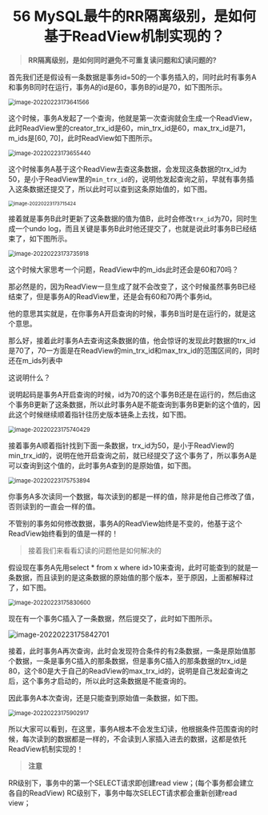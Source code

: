 <h1 align="center">56 MySQL最牛的RR隔离级别，是如何基于ReadView机制实现的？</h1>



> **RR隔离级别，是如何同时避免不可重复读问题和幻读问题的?**

首先我们还是假设有一条数据是事务id=50的一个事务插入的，同时此时有事务A和事务B同时在运行，事务A的id是60，事务B的id是70，如下图所示。

<img src="https://studyimages.oss-cn-beijing.aliyuncs.com/img/mysql/34-63/202210201140078.png" alt="image-20220223173641566" style="zoom:80%;" />

这个时候，事务A发起了一个查询，他就是第一次查询就会生成一个ReadView，此时ReadView里的creator_trx_id是60，min_trx_id是60，max_trx_id是71，m_ids是[60, 70]，此时ReadView如下图所示。

<img src="https://studyimages.oss-cn-beijing.aliyuncs.com/img/mysql/34-63/202210201140079.png" alt="image-20220223173655440" style="zoom:80%;" />

这个时候事务A基于这个ReadView去查这条数据，会发现这条数据的trx_id为50，是小于ReadView里的`min_trx_id`的，说明他发起查询之前，早就有事务插入这条数据还提交了，所以此时可以查到这条原始值的，如下图。

<img src="https://studyimages.oss-cn-beijing.aliyuncs.com/img/mysql/34-63/202210201140080.png" alt="image-20220223173715424" style="zoom:67%;" />

接着就是事务B此时更新了这条数据的值为值B，此时会修改`trx_id`为70，同时生成一个undo log，而且关键是事务B此时他还提交了，也就是说此时事务B已经结束了，如下图所示。

<img src="https://studyimages.oss-cn-beijing.aliyuncs.com/img/mysql/34-63/202210201140081.png" alt="image-20220223173735918" style="zoom:80%;" />

这个时候大家思考一个问题，ReadView中的m_ids此时还会是60和70吗？

那必然是的，因为ReadView一旦生成了就不会改变了，这个时候虽然事务B已经结束了，但是事务A的ReadView里，还是会有60和70两个事务id。

他的意思其实就是，在你事务A开启查询的时候，事务B当时是在运行的，就是这个意思。

那么好，接着此时事务A去查询这条数据的值，他会惊讶的发现此时数据的trx_id是70了，70一方面是在ReadView的min_trx_id和max_trx_id的范围区间的，同时还在m_ids列表中

这说明什么？

说明起码是事务A开启查询的时候，id为70的这个事务B还是在运行的，然后由这个事务B更新了这条数据，所以此时事务A是不能查询到事务B更新的这个值的，因此这个时候继续顺着指针往历史版本链条上去找，如下图。

<img src="https://studyimages.oss-cn-beijing.aliyuncs.com/img/mysql/34-63/202210201140082.png" alt="image-20220223175740429" style="zoom:80%;" />

接着事务A顺着指针找到下面一条数据，trx_id为50，是小于ReadView的min_trx_id的，说明在他开启查询之前，就已经提交了这个事务了，所以事务A是可以查询到这个值的，此时事务A查到的是原始值，如下图。

<img src="https://studyimages.oss-cn-beijing.aliyuncs.com/img/mysql/34-63/202210201140083.png" alt="image-20220223175753894" style="zoom:80%;" />

你事务A多次读同一个数据，每次读到的都是一样的值，除非是他自己修改了值，否则读到的一直会一样的值。

不管别的事务如何修改数据，事务A的ReadView始终是不变的，他基于这个ReadView始终看到的值是一样的！

> 接着我们来看看幻读的问题他是如何解决的

假设现在事务A先用select * from x where id>10来查询，此时可能查到的就是一条数据，而且读到的是这条数据的原始值的那个版本，至于原因，上面都解释过了，如下图。

<img src="https://studyimages.oss-cn-beijing.aliyuncs.com/img/mysql/34-63/202210201140084.png" alt="image-20220223175830600" style="zoom:80%;" />

现在有一个事务C插入了一条数据，然后提交了，此时如下图所示。

![image-20220223175842701](https://studyimages.oss-cn-beijing.aliyuncs.com/img/mysql/34-63/202210201140085.png)

接着，此时事务A再次查询，此时会发现符合条件的有2条数据，一条是原始值那个数据，一条是事务C插入的那条数据，但是事务C插入的那条数据的trx_id是80，这个80是大于自己的ReadView的max_trx_id的，说明是自己发起查询之后，这个事务才启动的，所以此时这条数据是不能查询的。

因此事务A本次查询，还是只能查到原始值一条数据，如下图。

<img src="https://studyimages.oss-cn-beijing.aliyuncs.com/img/mysql/34-63/202210201140086.png" alt="image-20220223175902917" style="zoom:80%;" />

所以大家可以看到，在这里，事务A根本不会发生幻读，他根据条件范围查询的时候，每次读到的数据都是一样的，不会读到人家插入进去的数据，这都是依托ReadView机制实现的！

> **注意**

RR级别下，事务中的第一个SELECT请求即创建read view；(每个事务都会建立各自的ReadView) RC级别下，事务中每次SELECT请求都会重新创建read view；
